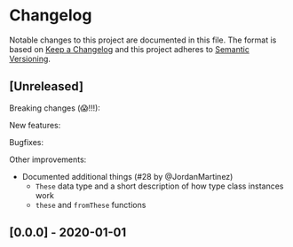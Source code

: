 # Changelog

Notable changes to this project are documented in this file. The format is based on [Keep a Changelog](https://keepachangelog.com/en/1.0.0/) and this project adheres to [Semantic Versioning](https://semver.org/spec/v2.0.0.html).

## [Unreleased]

Breaking changes (😱!!!):

New features:

Bugfixes:

Other improvements:
- Documented additional things (#28 by @JordanMartinez)
    - `These` data type and a short description of how type class instances work
    - `these` and `fromThese` functions

## [0.0.0] - 2020-01-01

